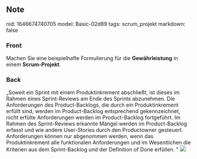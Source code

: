 ## Note
nid: 1646674740705
model: Basic-02d89
tags: scrum_projekt
markdown: false

### Front
Machen Sie eine beispielhafte Formulierung für die
<b>Gewährleistung</b> in einem <b>Scrum-Projekt</b>.

### Back
„Soweit ein Sprint mit einem Produktinkrement abschließt, ist
dieses im Rahmen eines Sprint-Reviews am Ende des Sprints
abzunehmen. Die Anforderungen des Product-Backlogs, die durch ein
Produktinkrement erfüllt sind, werden im Product-Backlog
entsprechend gekennzeichnet, nicht erfülte Anforderungen werden im
Product-Backlog fortgeführt. Im Rahmen des Sprint-Reviews erkannte
Mängel werden im Product-Backlog erfasst und wie andere
User-Stories durch den Productowner gesteuert. Anforderungen können
nur abgenommen werden, wenn das Produktinkrement alle funktionalen
Anforderungen und im Wesentlichen die Kriterien aus dem
Sprint-Backlog und der Definition of Done erfüllen. " <img src= 
"paste-7f86e3ab6f4ca1079b77fee671e3e45af9021604.jpg">
